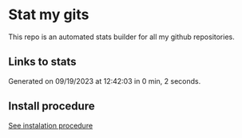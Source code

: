 # Stat my gits

This repo is an automated stats builder for all my github repositories.

## Links to stats


Generated on 09/19/2023 at 12:42:03 in 0 min, 2 seconds.

## Install procedure

[See instalation procedure](./src/install.md)
